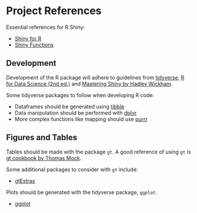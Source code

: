 # Project References

Essential references for R Shiny:

- [Shiny for R](https://shiny.posit.co/r)
- [Shiny Functions](https://shiny.posit.co/r/reference/shiny/latest/)

## Development

Development of the R package will adhere to guidelines from [tidyverse](https://www.tidyverse.org), [R for Data Science (2nd ed.)](https://r4ds.hadley.nz) and [Mastering Shiny by Hadley Wickham](https://mastering-shiny.org/index.html).

Some tidyverse packages to follow when developing R code:

- Dataframes should be generated using [tibble](https://tibble.tidyverse.org)
- Data manipulation should be performed with [dplyr](https://dplyr.tidyverse.org)
- More complex functions like mapping should use [purrr](https://purrr.tidyverse.org)

## Figures and Tables

Tables should be made with the package `gt`.
A good reference of using `gt` is [gt cookbook by Thomas Mock](https://themockup.blog/static/resources/gt-cookbook.html).

Some additional packages to consider with `gt` include:

- [gtExtras](https://jthomasmock.github.io/gtExtras/)

Plots should be generated with the tidyverse package, `ggplot`.

- [ggplot](https://ggplot2.tidyverse.org)
